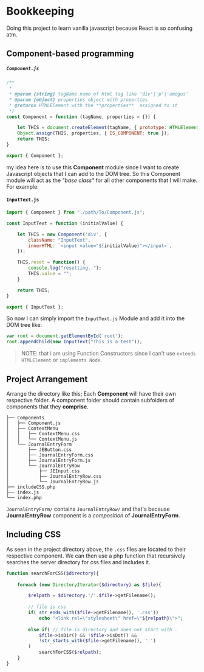 # Bookkeeping

Doing this project to learn vanilla javascript because React is so confusing atm.

## Component-based programming
##### `Component.js`
```javascript
/**
 * 
 * @param {string} tagName name of html tag like 'div'|'p'|'amogus' 
 * @param {object} properties object with properties 
 * @returns HTMLElement with the **properties**  assigned to it
 */
const Component = function (tagName, properties = {}) {

    let THIS = document.createElement(tagName, { prototype: HTMLElement.prototype });
    Object.assign(THIS, properties, { IS_COMPONENT: true });
    return THIS;
}

export { Component };
```

my idea here is to use this **Component** module since I want to create Javascript objects that I can add to the DOM tree. So this Component module will act as the *"base class"* for all other components that I will make. For example:

#### `InputText.js`
```javascript
import { Component } from "./path/To/Component.js";

const InputText = function (initialValue) {

    let THIS = new Component('div', {
        className: "InputText",
        innerHTML: `<input value="${initialValue}"></input>`,
    });

    THIS.reset = function() {
        console.log("resetting..");
        THIS.value = "";
    }

    return THIS;
}

export { InputText };
```

So now I can simply import the `InputText.js` Module and add it into the DOM tree like:
```javascript
var root = document.getElementById('root');
root.appendChild(new InputText("This is a test"));
```

> NOTE: that i am using Function Constructors since I can't use `extends HTMLElement` or `implements Node`.

## Project Arrangement 
Arrange the directory like this; Each **Component** will have their own respective folder. A component folder should contain subfolders of components that they **comprise**. 

```
├── Components
│   ├── Component.js
│   ├── ContextMenu
│   │   ├── ContextMenu.css
│   │   └── ContextMenu.js
│   └── JournalEntryForm
│       ├── JEButton.css
│       ├── JournalEntryForm.css
│       ├── JournalEntryForm.js
│       └── JournalEntryRow
│           ├── JEInput.css
│           ├── JournalEntryRow.css
│           └── JournalEntryRow.js
├── includeCSS.php
├── index.js
└── index.php
```

`JournalEntryForm/` contains `JournalEntryRow/` and that's because **JournalEntryRow** component is a *composition* of **JournalEntryForm**.

## Including CSS

As seen in the project directory above, the `.css` files are located to their respective component. We can then use a php function that recursively searches the server directory for css files and includes it. 


```php
function searchForCSS($directory){
    
    foreach (new DirectoryIterator($directory) as $file){

        $relpath = $directory.'/'.$file->getFilename();
        
        // file is css
        if( str_ends_with($file->getFilename(), '.css'))
            echo "<link rel=\"stylesheet\" href=\"${relpath}\">";
        
        else if( // file is directory and does not start with .
            $file->isDir() && !$file->isDot() &&
            !str_starts_with($file->getFilename(), '.')
        )
            searchForCSS($relpath);
    }
}
```